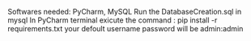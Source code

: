 Softwares needed: PyCharm, MySQL 
Run the  DatabaseCreation.sql in mysql
In PyCharm terminal exicute the command : pip install -r requirements.txt
your defoult username password will be admin:admin
